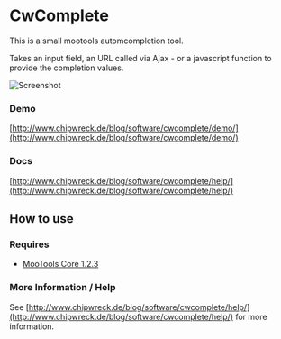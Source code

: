 CwComplete
===========

This is a small mootools automcompletion tool.

Takes an input field, an URL called via Ajax - or a javascript function to provide the completion
values.

![Screenshot](http://www.chipwreck.de/blog/wp-content/uploads/2010/01/Demo-CwComplete.png)

### Demo

[http://www.chipwreck.de/blog/software/cwcomplete/demo/](http://www.chipwreck.de/blog/software/cwcomplete/demo/)

### Docs
[http://www.chipwreck.de/blog/software/cwcomplete/help/](http://www.chipwreck.de/blog/software/cwcomplete/help/)

How to use
----------

### Requires

* [MooTools Core 1.2.3](http://mootools.net/core)

### More Information / Help

See
[http://www.chipwreck.de/blog/software/cwcomplete/help/](http://www.chipwreck.de/blog/software/cwcomplete/help/) for more information.
	

